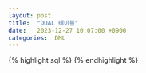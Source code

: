 ```yaml
---
layout: post
title:  "DUAL 테이블"
date:   2023-12-27 10:07:00 +0900
categories:  DML
---
```


{% highlight sql %}
{% endhighlight %}